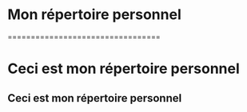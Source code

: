 # Mon répertoire personnel
=================================

Ceci est mon répertoire personnel
=======
## Ceci est mon répertoire personnel

